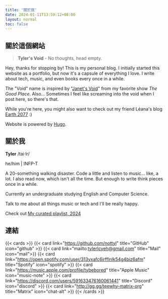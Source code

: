 ```yaml
---
title: '關於我'
date: 2024-01-11T13:59:12+08:00
layout: normal
toc: false
---
```


## 關於這個網站

> **Tyler's Void** - No thoughts, head empty.

Hey, thanks for stopping by! This is my personal blog. I initially started this website as a portfolio, but now it's a capsule of everything I love. I write about tech, music, and even books every once in a while.

The "Void" name is inspired by "[Janet's Void](https://thegoodplace.fandom.com/wiki/The_Void)" from my favorite show *The Good Place*. Also... Sometimes I feel like screaming into the void when I post here, so there's that.

While you're here, you might also want to check out my friend Léana's blog [Earth 2077](https://earth2077.fr) :)

Website is powered by [Hugo](https://gohugo.io/).


## 關於我

**Tyler** /tai·lr/

he/him | INFP-T

A 20-something walking disaster. Code a little and listen to music... like, a lot.
I also read now, which isn't all the time. But enough to write think pieces once in a while.

Currently an undergraduate studying English and Computer Science.

Talk to me about all things music or tech and I'll be really happy.

Check out [My curated playlist, 2024](https://bit.ly/3BlS71b)


## 連結
{{< cards >}}
  {{< card link="https://github.com/nottyl" title="GitHub" icon="github" >}}
  {{< card link="mailto:tylerlcyeh@gmail.com" title="Mail" icon="mail">}}
  {{< card link="https://open.spotify.com/user/313yxafc6irfflnlk54g4biz6afm" title="Spotify" icon="spotify" >}}
  {{< card link="https://music.apple.com/profile/tybebored" title="Apple Music" icon="music-note" >}}
  {{< card link="https://discord.com/users/591633476160061441" title="Discord" icon="discord" >}}
  {{< card link="http://gg.gg/teewhy-matrix-org" title="Matrix" icon="chat-alt" >}}
{{< /cards >}}

